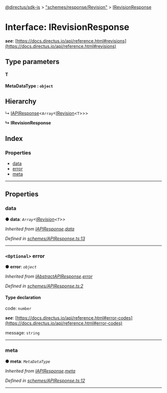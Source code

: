 [@directus/sdk-js](../README.md) > ["schemes/response/Revision"](../modules/_schemes_response_revision_.md) > [IRevisionResponse](../interfaces/_schemes_response_revision_.irevisionresponse.md)

# Interface: IRevisionResponse

*__see__*: [https://docs.directus.io/api/reference.html#revisions](https://docs.directus.io/api/reference.html#revisions)

## Type parameters
#### T 
#### MetaDataType :  `object`
## Hierarchy

↳  [IAPIResponse](_schemes_apiresponse_.iapiresponse.md)<`Array`<[IRevision](_schemes_directus_revision_.irevision.md)<`T`>>>

**↳ IRevisionResponse**

## Index

### Properties

* [data](_schemes_response_revision_.irevisionresponse.md#data)
* [error](_schemes_response_revision_.irevisionresponse.md#error)
* [meta](_schemes_response_revision_.irevisionresponse.md#meta)

---

## Properties

<a id="data"></a>

###  data

**● data**: *`Array`<[IRevision](_schemes_directus_revision_.irevision.md)<`T`>>*

*Inherited from [IAPIResponse](_schemes_apiresponse_.iapiresponse.md).[data](_schemes_apiresponse_.iapiresponse.md#data)*

*Defined in [schemes/APIResponse.ts:13](https://github.com/janbiasi/sdk-js/blob/0ae3664/src/schemes/APIResponse.ts#L13)*

___
<a id="error"></a>

### `<Optional>` error

**● error**: *`object`*

*Inherited from [IAbstractAPIResponse](_schemes_apiresponse_.iabstractapiresponse.md).[error](_schemes_apiresponse_.iabstractapiresponse.md#error)*

*Defined in [schemes/APIResponse.ts:2](https://github.com/janbiasi/sdk-js/blob/0ae3664/src/schemes/APIResponse.ts#L2)*

#### Type declaration

 code: `number`

*__see__*: [https://docs.directus.io/api/reference.html#error-codes](https://docs.directus.io/api/reference.html#error-codes)

 message: `string`

___
<a id="meta"></a>

###  meta

**● meta**: *`MetaDataType`*

*Inherited from [IAPIResponse](_schemes_apiresponse_.iapiresponse.md).[meta](_schemes_apiresponse_.iapiresponse.md#meta)*

*Defined in [schemes/APIResponse.ts:12](https://github.com/janbiasi/sdk-js/blob/0ae3664/src/schemes/APIResponse.ts#L12)*

___

